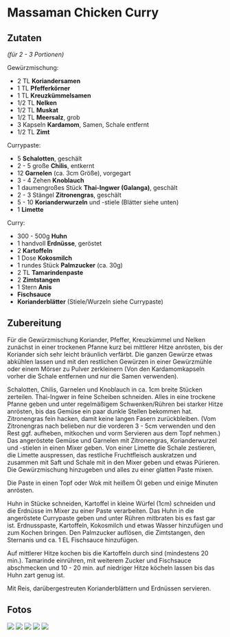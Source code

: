# Massaman Chicken Curry
## Zutaten
*(für 2 - 3 Portionen)*

Gewürzmischung:

* 2 TL **Koriandersamen**
* 1 TL **Pfefferkörner**
* 1 TL **Kreuzkümmelsamen**
* 1/2 TL **Nelken**
* 1/2 TL **Muskat**
* 1/2 TL **Meersalz**, grob
* 3 Kapseln **Kardamom**, Samen, Schale entfernt
* 1/2 TL **Zimt**

Currypaste:

* 5 **Schalotten**, geschält
* 2 - 5 große **Chilis**, entkernt
* 12 **Garnelen** (ca. 3cm Größe), vorgegart
* 3 - 4 Zehen **Knoblauch**
* 1 daumengroßes Stück **Thai-Ingwer (Galanga)**, geschält
* 2 - 3 Stängel **Zitronengras**, geschält
* 5 - 10 **Korianderwurzeln** und -stiele (Blätter siehe unten)
* 1 **Limette**

Curry:

* 300 - 500g **Huhn**
* 1 handvoll **Erdnüsse**, geröstet
* 2 **Kartoffeln**
* 1 Dose **Kokosmilch**
* 1 rundes Stück **Palmzucker** (ca. 30g)
* 2 TL **Tamarindenpaste**
* 2 **Zimtstangen**
* 1 Stern **Anis**
* **Fischsauce**
* **Korianderblätter** (Stiele/Wurzeln siehe Currypaste)

## Zubereitung

Für die Gewürzmischung Koriander, Pfeffer, Kreuzkümmel und Nelken zunächst in einer trockenen Pfanne kurz bei mittlerer Hitze anrösten, bis der Koriander sich sehr leicht bräunlich verfärbt. Die ganzen Gewürze etwas abkühlen lassen und mit den restlichen Gewürzen in einer Gewürzmühle oder einem Mörser zu Pulver zerkleinern (Von den Kardamomkapseln vorher die Schale entfernen und nur die Samen verwenden).

Schalotten, Chilis, Garnelen und Knoblauch in ca. 1cm breite Stücken zerteilen. Thai-Ingwer in feine Scheiben schneiden. Alles in eine trockene Pfanne geben und unter regelmäßigem Schwenken/Rühren bei starker Hitze anrösten, bis das Gemüse ein paar dunkle Stellen bekommen hat. Zitronengras fein hacken, damit keine langen Fasern zurückbleiben. (Vom Zitronengras nach belieben nur die vorderen 3 - 5cm verwenden und den Rest ggf. aufheben, mitkochen und vorm Servieren aus dem Topf nehmen.) Das angeröstete Gemüse und Garnelen mit Zitronengras, Korianderwurzel und -stielen in einen Mixer geben. Von einer Limette die Schale zestieren, die Limette auspressen, das restliche Fruchtfleisch auskratzen und zusammen mit Saft und Schale mit in den Mixer geben und etwas Pürieren. Die Gewürzmischung hinzugeben und alles zu einer glatten Paste mixen.

Die Paste in einen Topf oder Wok mit heißem Öl geben und einige Minuten anrösten.

Huhn in Stücke schneiden, Kartoffel in kleine Würfel (1cm) schneiden und die Erdnüsse im Mixer zu einer Paste verarbeiten. Das Huhn in die angeröstete Currypaste geben und unter Rühren mitbraten bis es fast gar ist. Erdnusspaste, Kartoffeln, Kokosmilch und etwas Wasser hinzufügen und zum Kochen bringen. Den Palmzucker auflösen, die Zimtstangen, den Sternanis und ca. 1 EL Fischsauce hinzufügen.

Auf mittlerer Hitze kochen bis die Kartoffeln durch sind (mindestens 20 min.). Tamarinde einrühren, mit weiterem Zucker und Fischsauce abschmecken und 10 - 20 min. auf niedriger Hitze köcheln lassen bis das Huhn zart genug ist.

Mit Reis, darübergestreuten Korianderblättern und Erdnüssen servieren.

## Fotos
![](https://raw.githubusercontent.com/amintos/audacious-recipes/master/thai/massaman/massaman-roast.jpg)
![](https://raw.githubusercontent.com/amintos/audacious-recipes/master/thai/massaman/massaman-spices.jpg)
![](https://raw.githubusercontent.com/amintos/audacious-recipes/master/thai/massaman/massaman-paste.jpg)
![](https://raw.githubusercontent.com/amintos/audacious-recipes/master/thai/massaman/massaman-cooking.jpg)
![](https://raw.githubusercontent.com/amintos/audacious-recipes/master/thai/massaman/massaman-curry.jpg)
